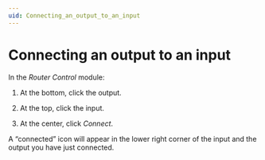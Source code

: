 ```yaml
---
uid: Connecting_an_output_to_an_input
---
```


# Connecting an output to an input

In the *Router Control* module:

1. At the bottom, click the output.

1. At the top, click the input.

1. At the center, click *Connect*.

A “connected” icon will appear in the lower right corner of the input and the output you have just connected.
